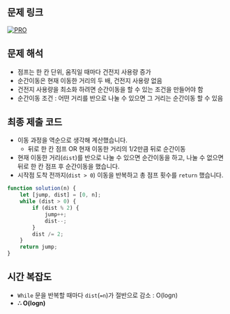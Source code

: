 ## 문제 링크

[![PRO]][Link]

## 문제 해석

-   점프는 한 칸 단위, 움직일 때마다 건전지 사용량 증가
-   순간이동은 현재 이동한 거리의 두 배, 건전지 사용량 없음
-   건전지 사용량을 최소화 하려면 순간이동을 할 수 있는 조건을 만들어야 함
-   순간이동 조건 : 어떤 거리를 반으로 나눌 수 있으면 그 거리는 순간이동 할 수 있음

## 최종 제출 코드

-   이동 과정을 역순으로 생각해 계산했습니다.
    -   뒤로 한 칸 점프 OR 현재 이동한 거리의 1/2만큼 뒤로 순간이동
-   현재 이동한 거리(`dist`)를 반으로 나눌 수 있으면 순간이동을 하고, 나눌 수 없으면 뒤로 한 칸 점프 후 순간이동을 했습니다.
-   시작점 도착 전까지(`dist > 0`) 이동을 반복하고 총 점프 횟수를 `return` 했습니다.

```js
function solution(n) {
    let [jump, dist] = [0, n];
    while (dist > 0) {
        if (dist % 2) {
            jump++;
            dist--;
        }
        dist /= 2;
    }
    return jump;
}
```

## 시간 복잡도

-   `While` 문을 반복할 때마다 `dist`(`=n`)가 절반으로 감소 : O(logn)
-   **∴ O(logn)**

<!---------------------------------------------------------------------------->

[PRO]: https://github.com/GoSSaChin/algorithm-js/assets/107768516/67c43b52-bc3f-4571-a249-5519021afbb0
[Link]: https://school.programmers.co.kr/learn/courses/30/lessons/12980
